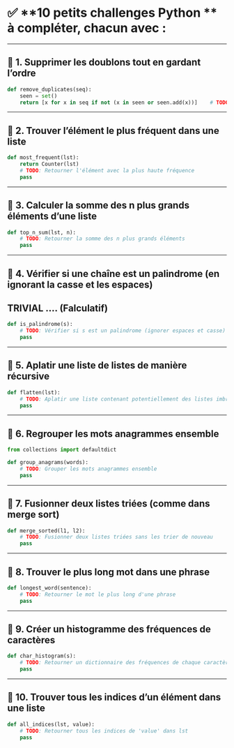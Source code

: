 # ✅ **10 petits challenges Python ** à compléter, chacun avec :

---

## 🧩 1. Supprimer les doublons tout en gardant l’ordre

```python
def remove_duplicates(seq):
    seen = set()
    return [x for x in seq if not (x in seen or seen.add(x))]    # TODO: Supprimer les doublons tout en conservant l'ordre d'apparition
```
---

## 🧩 2. Trouver l’élément le plus fréquent dans une liste

```python
def most_frequent(lst):
    return Counter(lst)
    # TODO: Retourner l'élément avec la plus haute fréquence
    pass
```
---

## 🧩 3. Calculer la somme des n plus grands éléments d’une liste

```python
def top_n_sum(lst, n):
    # TODO: Retourner la somme des n plus grands éléments
    pass
```
---

## 🧩 4. Vérifier si une chaîne est un palindrome (en ignorant la casse et les espaces)
## TRIVIAL .... (Falculatif)
```python
def is_palindrome(s):
    # TODO: Vérifier si s est un palindrome (ignorer espaces et casse)
    pass
```

---

## 🧩 5. Aplatir une liste de listes de manière récursive

```python
def flatten(lst):
    # TODO: Aplatir une liste contenant potentiellement des listes imbriquées
    pass
```

---

## 🧩 6. Regrouper les mots anagrammes ensemble

```python
from collections import defaultdict

def group_anagrams(words):
    # TODO: Grouper les mots anagrammes ensemble
    pass
```
---

## 🧩 7. Fusionner deux listes triées (comme dans merge sort)

```python
def merge_sorted(l1, l2):
    # TODO: Fusionner deux listes triées sans les trier de nouveau
    pass
```

---

## 🧩 8. Trouver le plus long mot dans une phrase

```python
def longest_word(sentence):
    # TODO: Retourner le mot le plus long d'une phrase
    pass
```

---

## 🧩 9. Créer un histogramme des fréquences de caractères

```python
def char_histogram(s):
    # TODO: Retourner un dictionnaire des fréquences de chaque caractère
    pass
```

---

## 🧩 10. Trouver tous les indices d’un élément dans une liste

```python
def all_indices(lst, value):
    # TODO: Retourner tous les indices de 'value' dans lst
    pass
```

